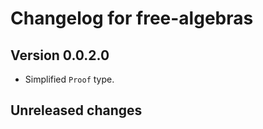 # Changelog for free-algebras

## Version 0.0.2.0
- Simplified `Proof` type.

## Unreleased changes
